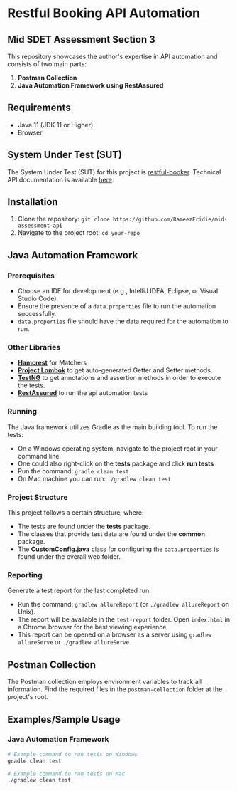 # Restful Booking API Automation
## Mid SDET Assessment Section 3

This repository showcases the author's expertise in API automation and consists of two main parts:

1. **Postman Collection**
2. **Java Automation Framework using RestAssured**

## Requirements

- Java 11 (JDK 11 or Higher)
- Browser

## System Under Test (SUT)

The System Under Test (SUT) for this project is [restful-booker](https://restful-booker.herokuapp.com/). Technical API documentation is available [here](https://restful-booker.herokuapp.com/apidoc/index.html).

## Installation

1. Clone the repository: `git clone https://github.com/RameezFridie/mid-assessment-api`
2. Navigate to the project root: `cd your-repo`

## Java Automation Framework

### Prerequisites

- Choose an IDE for development (e.g., IntelliJ IDEA, Eclipse, or Visual Studio Code).
- Ensure the presence of a `data.properties` file to run the automation successfully.
- `data.properties` file should have the data required for the automation to run.

### Other Libraries

- [**Hamcrest**](https://hamcrest.org/JavaHamcrest/tutorial) for Matchers
- [**Project Lombok**](https://projectlombok.org/) to get auto-generated Getter and Setter methods.
- [**TestNG**](https://testng.org/doc/) to get annotations and assertion methods in order to execute the tests.
- [**RestAssured**](https://rest-assured.io/) to run the api automation tests

### Running

The Java framework utilizes Gradle as the main building tool. To run the tests:

- On a Windows operating system, navigate to the project root in your command line. 
- One could also right-click on the **tests** package and click **run tests**
- Run the command: `gradle clean test`
- On Mac machine you can run: `./gradlew clean test`

### Project Structure

This project follows a certain structure, where:

- The tests are found under the **tests** package.
- The classes that provide test data are found under the **common** package.
- The **CustomConfig.java** class for configuring the `data.properties` is found under the overall web folder.

### Reporting

Generate a test report for the last completed run:

- Run the command: `gradlew allureReport` (or `./gradlew allureReport` on Unix).
- The report will be available in the `test-report` folder. Open `index.html` in a Chrome browser for the best viewing experience.
- This report can be opened on a browser as a server using `gradlew allureServe` or `./gradlew allureServe`.
## Postman Collection

The Postman collection employs environment variables to track all information. Find the required files in the
`postman-collection` folder at the project's root.

## Examples/Sample Usage

### Java Automation Framework
```bash
# Example command to run tests on Windows
gradle clean test

# Example command to run tests on Mac
./gradlew clean test